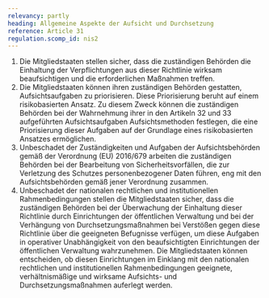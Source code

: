 ```yaml
---
relevancy: partly
heading: Allgemeine Aspekte der Aufsicht und Durchsetzung
reference: Article 31
regulation.scomp_id: nis2
---
```


1. Die Mitgliedstaaten stellen sicher, dass die zuständigen Behörden die Einhaltung der Verpflichtungen aus dieser Richtlinie wirksam beaufsichtigen und die erforderlichen Maßnahmen treffen.
2. Die Mitgliedstaaten können ihren zuständigen Behörden gestatten, Aufsichtsaufgaben zu priorisieren. Diese Priorisierung beruht auf einem risikobasierten Ansatz. Zu diesem Zweck können die zuständigen Behörden bei der Wahrnehmung ihrer in den Artikeln 32 und 33 aufgeführten Aufsichtsaufgaben Aufsichtsmethoden festlegen, die eine Priorisierung dieser Aufgaben auf der Grundlage eines risikobasierten Ansatzes ermöglichen.
3. Unbeschadet der Zuständigkeiten und Aufgaben der Aufsichtsbehörden gemäß der Verordnung (EU) 2016/679 arbeiten die zuständigen Behörden bei der Bearbeitung von Sicherheitsvorfällen, die zur Verletzung des Schutzes personenbezogener Daten führen, eng mit den Aufsichtsbehörden gemäß jener Verordnung zusammen.
4. Unbeschadet der nationalen rechtlichen und institutionellen Rahmenbedingungen stellen die Mitgliedstaaten sicher, dass die zuständigen Behörden bei der Überwachung der Einhaltung dieser Richtlinie durch Einrichtungen der öffentlichen Verwaltung und bei der Verhängung von Durchsetzungsmaßnahmen bei Verstößen gegen diese Richtlinie über die geeigneten Befugnisse verfügen, um diese Aufgaben in operativer Unabhängigkeit von den beaufsichtigten Einrichtungen der öffentlichen Verwaltung wahrzunehmen. Die Mitgliedstaaten können entscheiden, ob diesen Einrichtungen im Einklang mit den nationalen rechtlichen und institutionellen Rahmenbedingungen geeignete, verhältnismäßige und wirksame Aufsichts- und Durchsetzungsmaßnahmen auferlegt werden.
